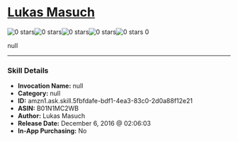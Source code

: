 # [Lukas Masuch](http://alexa.amazon.com/#skills/amzn1.ask.skill.5fbfdafe-bdf1-4ea3-83c0-2d0a88f12e21)
![0 stars](../../images/ic_star_border_black_18dp_1x.png)![0 stars](../../images/ic_star_border_black_18dp_1x.png)![0 stars](../../images/ic_star_border_black_18dp_1x.png)![0 stars](../../images/ic_star_border_black_18dp_1x.png)![0 stars](../../images/ic_star_border_black_18dp_1x.png) 0

null

***

### Skill Details

* **Invocation Name:** null
* **Category:** null
* **ID:** amzn1.ask.skill.5fbfdafe-bdf1-4ea3-83c0-2d0a88f12e21
* **ASIN:** B01N1MC2WB
* **Author:** Lukas Masuch
* **Release Date:** December 6, 2016 @ 02:06:03
* **In-App Purchasing:** No
